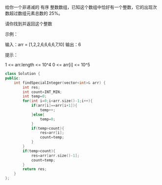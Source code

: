 给你一个非递减的 有序 整数数组，已知这个数组中恰好有一个整数，它的出现次数超过数组元素总数的 25%。

请你找到并返回这个整数

 

示例：

输入：arr = [1,2,2,6,6,6,6,7,10]
输出：6


提示：

1 <= arr.length <= 10^4
0 <= arr[i] <= 10^5

```cpp
class Solution {
public:
    int findSpecialInteger(vector<int>& arr) {
        int res;
        int count=INT_MIN;
        int temp=0;
        for(int i=0;i<arr.size()-1;i++){
            if(arr[i]==arr[i+1]){
                temp++;
            }else{
                temp=0;
            }
            if(temp>count){
                res=arr[i];
                count=temp;
            }
        }
        if(temp>count){
            res=arr[arr.size()-1];
            count=temp;
        }
        return res;
    }
};
```

